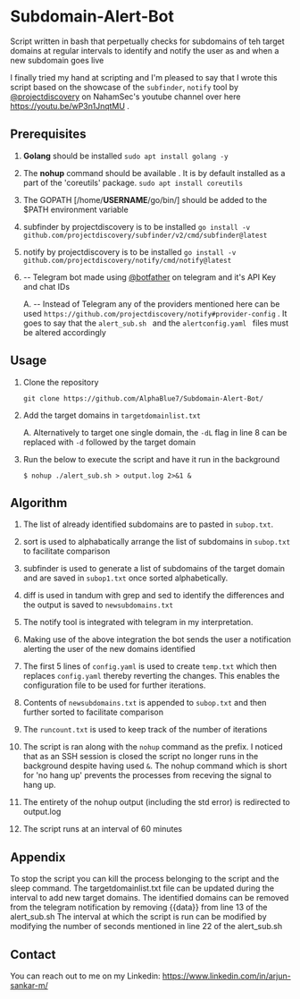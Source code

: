 # Subdomain-Alert-Bot
Script written in bash that perpetually checks for subdomains of teh target domains at regular intervals to identify and notify the user as and when a new subdomain goes live


I finally tried my hand at scripting and I'm pleased to say that I wrote this script based on the showcase of the `subfinder`, `notify` tool by [@projectdiscovery](https://github.com/projectdiscovery/) on NahamSec's youtube channel over here https://youtu.be/wP3n1JnqtMU .




## Prerequisites
1. **Golang** should be installed `sudo apt install golang -y`

2. The **nohup** command should be available . It is by default installed as a part of the 'coreutils' package. `sudo apt install coreutils`

3. The GOPATH [/home/**USERNAME**/go/bin/] should be added to the $PATH environment variable

4. subfinder by projectdiscovery is to be installed `go install -v github.com/projectdiscovery/subfinder/v2/cmd/subfinder@latest`

5. notify by projectdiscovery is to be installed `go install -v github.com/projectdiscovery/notify/cmd/notify@latest`

6. -- Telegram bot made using [@botfather](https://web.telegram.org/k/#@BotFather) on telegram and it's API Key and chat IDs

   A. -- Instead of Telegram any of the providers mentioned here can be used `https://github.com/projectdiscovery/notify#provider-config` . It goes to say that the `alert_sub.sh ` and the `alertconfig.yaml ` files must be altered accordingly


## Usage

1. Clone the repository
   
   `git clone https://github.com/AlphaBlue7/Subdomain-Alert-Bot/`

2. Add the target domains in `targetdomainlist.txt`
   
   A. Alternatively to target one single domain, the `-dL` flag in line 8 can be replaced with `-d` followed by the target domain

3. Run the below to execute the script and have it run in the background

   `$ nohup ./alert_sub.sh > output.log 2>&1 &`



## Algorithm
1. The list of already identified subdomains are to pasted in `subop.txt`.

2. sort is used to alphabatically arrange the list of subdomains in `subop.txt` to facilitate comparison

3. subfinder is used to generate a list of subdomains of the target domain and are saved in `subop1.txt` once sorted alphabetically.

4. diff is used in tandum with grep and sed to identify the differences and the output is saved to `newsubdomains.txt`

5. The notify tool is integrated with telegram in my interpretation.

6. Making use of the above integration the bot sends the user a notification alerting the user of the new domains identified

7. The first 5 lines of `config.yaml` is used to create `temp.txt` which then replaces `config.yaml` thereby reverting the changes. This enables the configuration file to be used for further iterations.

8. Contents of `newsubdomains.txt` is appended to `subop.txt` and then further sorted to facilitate comparison

9. The `runcount.txt` is used to keep track of the number of iterations

10. The script is ran along with the `nohup` command as the prefix. I noticed that as an SSH session is closed the script no longer runs in the background despite having used `&`. The nohup command which is short for 'no hang up' prevents the processes from receving the signal to hang up.

11. The entirety of the nohup output (including the std error) is redirected to output.log 

12. The script runs at an interval of 60 minutes



## Appendix    

To stop the script you can kill the process belonging to the script and the sleep command.
The targetdomainlist.txt file can be updated during the interval to add new target domains.
The identified domains can be removed from the telegram notification by removing {{data}} from line 13 of the alert_sub.sh
The interval at which the script is run can be modified by modifying the number of seconds mentioned in line 22 of the alert_sub.sh


## Contact
You can reach out to me on my Linkedin: https://www.linkedin.com/in/arjun-sankar-m/
